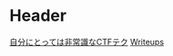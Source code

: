 <!-- TITLE: Ctf -->
<!-- SUBTITLE: A quick summary of Ctf -->

# Header
[自分にとっては非常識なCTFテク](/ctf/techniques)
[Writeups](/ctf/writeups)